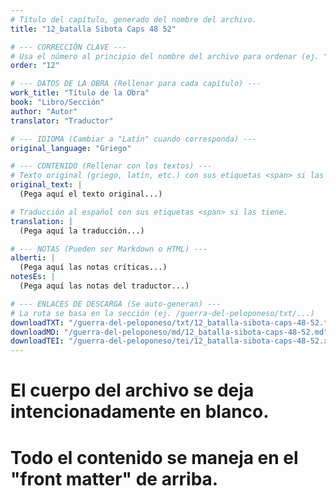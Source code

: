 ```yaml
---
# Título del capítulo, generado del nombre del archivo.
title: "12_batalla Sibota Caps 48 52"

# --- CORRECCIÓN CLAVE ---
# Usa el número al principio del nombre del archivo para ordenar (ej. "05" de "05_conflicto...")
order: "12"

# --- DATOS DE LA OBRA (Rellenar para cada capítulo) ---
work_title: "Título de la Obra"
book: "Libro/Sección"
author: "Autor"
translator: "Traductor"

# --- IDIOMA (Cambiar a "Latín" cuando corresponda) ---
original_language: "Griego"

# --- CONTENIDO (Rellenar con los textos) ---
# Texto original (griego, latín, etc.) con sus etiquetas <span> si las tiene.
original_text: |
  (Pega aquí el texto original...)

# Traducción al español con sus etiquetas <span> si las tiene.
translation: |
  (Pega aquí la traducción...)

# --- NOTAS (Pueden ser Markdown o HTML) ---
alberti: |
  (Pega aquí las notas críticas...)
notesEs: |
  (Pega aquí las notas del traductor...)

# --- ENLACES DE DESCARGA (Se auto-generan) ---
# La ruta se basa en la sección (ej. /guerra-del-peloponeso/txt/...)
downloadTXT: "/guerra-del-peloponeso/txt/12_batalla-sibota-caps-48-52.txt"
downloadMD: "/guerra-del-peloponeso/md/12_batalla-sibota-caps-48-52.md"
downloadTEI: "/guerra-del-peloponeso/tei/12_batalla-sibota-caps-48-52.xml"
---
```

# El cuerpo del archivo se deja intencionadamente en blanco.
# Todo el contenido se maneja en el "front matter" de arriba.